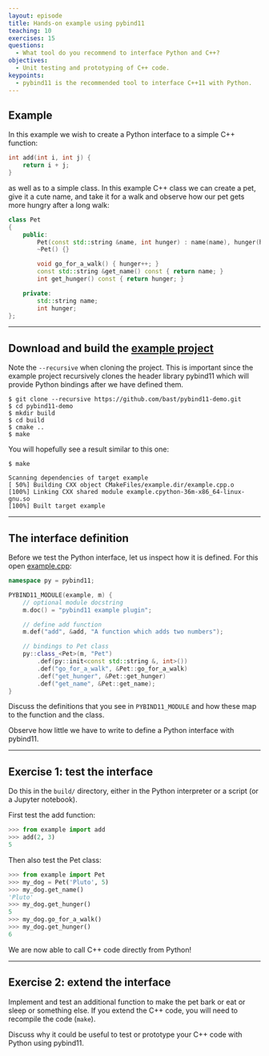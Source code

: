 ```yaml
---
layout: episode
title: Hands-on example using pybind11
teaching: 10
exercises: 15
questions:
  - What tool do you recommend to interface Python and C++?
objectives:
  - Unit testing and prototyping of C++ code.
keypoints:
  - pybind11 is the recommended tool to interface C++11 with Python.
---
```


## Example

In this example we wish to create a Python interface to a simple C++ function:

```cpp
int add(int i, int j) {
    return i + j;
}
```

as well as to a simple class. In this example C++ class we can create a pet,
give it a cute name, and take it for a walk and observe how our pet gets more
hungry after a long walk:

```cpp
class Pet
{
    public:
        Pet(const std::string &name, int hunger) : name(name), hunger(hunger) {}
        ~Pet() {}

        void go_for_a_walk() { hunger++; }
        const std::string &get_name() const { return name; }
        int get_hunger() const { return hunger; }

    private:
        std::string name;
        int hunger;
};
```

---

## Download and build the [example project](https://github.com/bast/pybind11-demo)

Note the `--recursive` when cloning the project. This is important since the
example project recursively clones the header library pybind11 which will
provide Python bindings after we have defined them.

```shell
$ git clone --recursive https://github.com/bast/pybind11-demo.git
$ cd pybind11-demo
$ mkdir build
$ cd build
$ cmake ..
$ make
```

You will hopefully see a result similar to this one:

```
$ make

Scanning dependencies of target example
[ 50%] Building CXX object CMakeFiles/example.dir/example.cpp.o
[100%] Linking CXX shared module example.cpython-36m-x86_64-linux-gnu.so
[100%] Built target example
```

---

## The interface definition

Before we test the Python interface, let us inspect how it is defined.
For this open [example.cpp](https://github.com/bast/pybind11-demo/blob/master/example.cpp#L25-L40):

```cpp
namespace py = pybind11;

PYBIND11_MODULE(example, m) {
    // optional module docstring
    m.doc() = "pybind11 example plugin";

    // define add function
    m.def("add", &add, "A function which adds two numbers");

    // bindings to Pet class
    py::class_<Pet>(m, "Pet")
        .def(py::init<const std::string &, int>())
        .def("go_for_a_walk", &Pet::go_for_a_walk)
        .def("get_hunger", &Pet::get_hunger)
        .def("get_name", &Pet::get_name);
}
```

Discuss the definitions that you see in `PYBIND11_MODULE` and how these map to
the function and the class.

Observe how little we have to write to define a Python interface with pybind11.

---

## Exercise 1: test the interface

Do this in the `build/` directory, either in the Python interpreter or a script (or a Jupyter notebook).

First test the add function:

```python
>>> from example import add
>>> add(2, 3)
5
```

Then also test the Pet class:

```python
>>> from example import Pet
>>> my_dog = Pet('Pluto', 5)
>>> my_dog.get_name()
'Pluto'
>>> my_dog.get_hunger()
5
>>> my_dog.go_for_a_walk()
>>> my_dog.get_hunger()
6
```

We are now able to call C++ code directly from Python!

---

## Exercise 2: extend the interface

Implement and test an additional function to make the pet bark or eat or sleep
or something else. If you extend the C++ code, you will need to recompile the
code (`make`).

Discuss why it could be useful to test or prototype your C++ code with Python using
pybind11.
